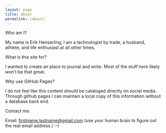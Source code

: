 ```yaml
---
layout: page
title: About
permalink: /about/
---
```


Who am I?

My name is Erik Hensarling; I am a technologist by trade, a husband, athlete, and life enthusiast at all other times.

What is this site for?

I wanted to create an place to journal and write. Most of the stuff here likely won't be that great.

Why use GitHub Pages?

I do not feel like this content should be cataloged directly on social media. Through github pages I can maintain a local copy of this information without a database back end.

Contact me:

Email: firstname.lastname@gmail.com (use your human brain to figure out the real email address.) :-)
